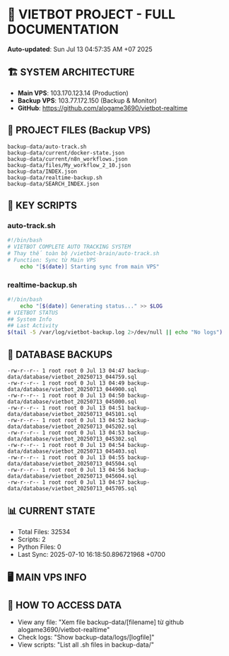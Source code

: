 # 🤖 VIETBOT PROJECT - FULL DOCUMENTATION
**Auto-updated**: Sun Jul 13 04:57:35 AM +07 2025

## 🏗️ SYSTEM ARCHITECTURE
- **Main VPS**: 103.170.123.14 (Production)
- **Backup VPS**: 103.77.172.150 (Backup & Monitor)
- **GitHub**: https://github.com/alogame3690/vietbot-realtime

## 📁 PROJECT FILES (Backup VPS)
```
backup-data/auto-track.sh
backup-data/current/docker-state.json
backup-data/current/n8n_workflows.json
backup-data/files/My_workflow_2_10.json
backup-data/INDEX.json
backup-data/realtime-backup.sh
backup-data/SEARCH_INDEX.json
```

## 🔧 KEY SCRIPTS
### auto-track.sh
```bash
#!/bin/bash
# VIETBOT COMPLETE AUTO TRACKING SYSTEM
# Thay thế toàn bộ /vietbot-brain/auto-track.sh
# Function: Sync từ Main VPS
    echo "[$(date)] Starting sync from main VPS"
```
### realtime-backup.sh
```bash
#!/bin/bash
    echo "[$(date)] Generating status..." >> $LOG
# VIETBOT STATUS
## System Info
## Last Activity
$(tail -5 /var/log/vietbot-backup.log 2>/dev/null || echo "No logs")
```

## 💾 DATABASE BACKUPS
```
-rw-r--r-- 1 root root 0 Jul 13 04:47 backup-data/database/vietbot_20250713_044759.sql
-rw-r--r-- 1 root root 0 Jul 13 04:49 backup-data/database/vietbot_20250713_044900.sql
-rw-r--r-- 1 root root 0 Jul 13 04:50 backup-data/database/vietbot_20250713_045000.sql
-rw-r--r-- 1 root root 0 Jul 13 04:51 backup-data/database/vietbot_20250713_045101.sql
-rw-r--r-- 1 root root 0 Jul 13 04:52 backup-data/database/vietbot_20250713_045202.sql
-rw-r--r-- 1 root root 0 Jul 13 04:53 backup-data/database/vietbot_20250713_045302.sql
-rw-r--r-- 1 root root 0 Jul 13 04:54 backup-data/database/vietbot_20250713_045403.sql
-rw-r--r-- 1 root root 0 Jul 13 04:55 backup-data/database/vietbot_20250713_045504.sql
-rw-r--r-- 1 root root 0 Jul 13 04:56 backup-data/database/vietbot_20250713_045604.sql
-rw-r--r-- 1 root root 0 Jul 13 04:57 backup-data/database/vietbot_20250713_045705.sql
```

## 📊 CURRENT STATE
- Total Files: 32534
- Scripts: 2
- Python Files: 0
- Last Sync: 2025-07-10 16:18:50.896721968 +0700

## 🖥️ MAIN VPS INFO


## 🚨 HOW TO ACCESS DATA
- View any file: "Xem file backup-data/[filename] từ github alogame3690/vietbot-realtime"
- Check logs: "Show backup-data/logs/[logfile]"
- View scripts: "List all .sh files in backup-data/"
